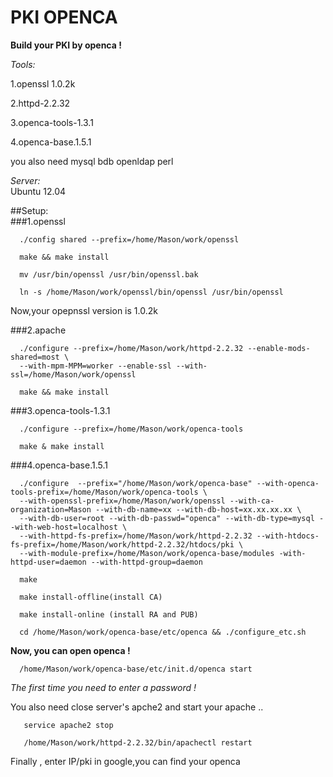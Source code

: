 # PKI OPENCA
**Build your PKI by openca !**

*Tools:*

  1.openssl 1.0.2k
  
  2.httpd-2.2.32
  
  3.openca-tools-1.3.1
  
  4.openca-base.1.5.1
  
  you also need mysql bdb openldap perl

*Server:*  
  Ubuntu 12.04

##Setup:  
###1.openssl
```
  ./config shared --prefix=/home/Mason/work/openssl
  
  make && make install
  
  mv /usr/bin/openssl /usr/bin/openssl.bak
  
  ln -s /home/Mason/work/openssl/bin/openssl /usr/bin/openssl 
```  
  Now,your opepnssl version is 1.0.2k
  
###2.apache
```
  ./configure --prefix=/home/Mason/work/httpd-2.2.32 --enable-mods-shared=most \
  --with-mpm-MPM=worker --enable-ssl --with-ssl=/home/Mason/work/openssl
  
  make && make install
```  
###3.openca-tools-1.3.1
```
  ./configure --prefix=/home/Mason/work/openca-tools
  
  make & make install
```  
###4.openca-base.1.5.1
```
  ./configure  --prefix="/home/Mason/work/openca-base" --with-openca-tools-prefix=/home/Mason/work/openca-tools \
  --with-openssl-prefix=/home/Mason/work/openssl --with-ca-organization=Mason --with-db-name=xx --with-db-host=xx.xx.xx.xx \
  --with-db-user=root --with-db-passwd="openca" --with-db-type=mysql --with-web-host=localhost \
  --with-httpd-fs-prefix=/home/Mason/work/httpd-2.2.32 --with-htdocs-fs-prefix=/home/Mason/work/httpd-2.2.32/htdocs/pki \
  --with-module-prefix=/home/Mason/work/openca-base/modules -with-httpd-user=daemon --with-httpd-group=daemon

  make 

  make install-offline(install CA)

  make install-online (install RA and PUB)

  cd /home/Mason/work/openca-base/etc/openca && ./configure_etc.sh
```  
**Now, you can open openca !**
```
  /home/Mason/work/openca-base/etc/init.d/openca start 
```  
*The first time you need to enter a password !*

You also need close server's apche2 and start your apache ..
```
   service apache2 stop
   
   /home/Mason/work/httpd-2.2.32/bin/apachectl restart
```   
Finally , enter IP/pki in google,you can find your openca
  
  
  
  
